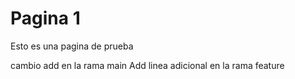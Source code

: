 # Pagina 1

Esto es una pagina de prueba

cambio add en la rama main
Add linea adicional en la rama feature
